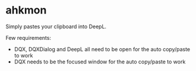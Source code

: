 # ahkmon
Simply pastes your clipboard into DeepL.

Few requirements:
- DQX, DQXDialog and DeepL all need to be open for the auto copy/paste to work
- DQX needs to be the focused window for the auto copy/paste to work

